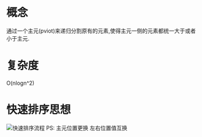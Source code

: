 # 概念
通过一个主元(pviot)来递归分割原有的元素,使得主元一侧的元素都统一大于或者小于主元.
# 复杂度
O(nlogn^2)
# 快速排序思想
![快速排序流程](https://blog-1-1256491104.cos.ap-chengdu.myqcloud.com/20190811190206.png)
PS:
    主元位置更换
    左右位置值互换